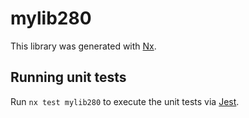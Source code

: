 # mylib280

This library was generated with [Nx](https://nx.dev).

## Running unit tests

Run `nx test mylib280` to execute the unit tests via [Jest](https://jestjs.io).
